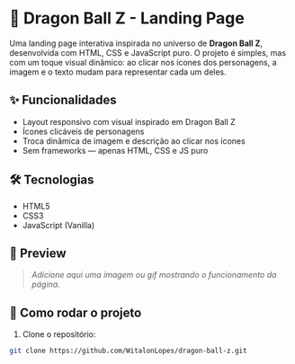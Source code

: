 # 🐉 Dragon Ball Z - Landing Page

Uma landing page interativa inspirada no universo de **Dragon Ball Z**, desenvolvida com HTML, CSS e JavaScript puro. O projeto é simples, mas com um toque visual dinâmico: ao clicar nos ícones dos personagens, a imagem e o texto mudam para representar cada um deles.

## ✨ Funcionalidades

- Layout responsivo com visual inspirado em Dragon Ball Z
- Ícones clicáveis de personagens
- Troca dinâmica de imagem e descrição ao clicar nos ícones
- Sem frameworks — apenas HTML, CSS e JS puro

## 🛠️ Tecnologias

- HTML5
- CSS3
- JavaScript (Vanilla)

## 📸 Preview

> *Adicione aqui uma imagem ou gif mostrando o funcionamento da página.*

## 🚀 Como rodar o projeto

1. Clone o repositório:

```bash
git clone https://github.com/WitalonLopes/dragon-ball-z.git
